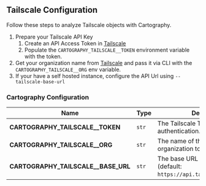 ## Tailscale Configuration

Follow these steps to analyze Tailscale objects with Cartography.

1. Prepare your Tailscale API Key
    1. Create an API Access Token in [Tailscale](https://login.tailscale.com/admin/settings/keys)
    1. Populate the `CARTOGRAPHY_TAILSCALE__TOKEN` environment variable with the token.
1. Get your organization name from [Tailscale](https://login.tailscale.com/admin/settings/general) and pass it via CLI with the `CARTOGRAPHY_TAILSCALE__ORG` env variable.
1. If your have a self hosted instance, configure the API Url using `--tailscale-base-url`


### Cartography Configuration

| **Name** | **Type** | **Description** |
|----------|----------|-----------------|
| **CARTOGRAPHY_TAILSCALE__TOKEN** | `str` | The Tailscale Token for authentication. |
| **CARTOGRAPHY_TAILSCALE__ORG** | `str` | The name of the Tailscale organization to sync. |
| **CARTOGRAPHY_TAILSCALE__BASE_URL** | `str` | The base URL for the Tailscale API. (default: `https://api.tailscale.com/api/v2`) |

